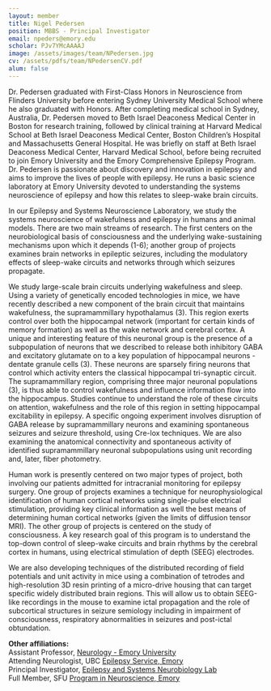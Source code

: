```yaml
---
layout: member
title: Nigel Pedersen 
position: MBBS - Principal Investigator
email: npeders@emory.edu
scholar: PJv7YMcAAAAJ
image: /assets/images/team/NPedersen.jpg
cv: /assets/pdfs/team/NPedersenCV.pdf
alum: false
---
```

Dr. Pedersen graduated with First-Class Honors in Neuroscience from Flinders University before entering Sydney University Medical School where he also graduated with Honors. After completing medical school in Sydney, Australia, Dr. Pedersen moved to Beth Israel Deaconess Medical Center in Boston for research training, followed by clinical training at Harvard Medical School at Beth Israel Deaconess Medical Center, Boston Children’s Hospital and Massachusetts General Hospital. He was briefly on staff at Beth Israel Deaconess Medical Center, Harvard Medical School, before being recruited to join Emory University and the Emory Comprehensive Epilepsy Program. Dr. Pedersen is passionate about discovery and innovation in epilepsy and aims to improve the lives of people with epilepsy. He runs a basic science laboratory at Emory University devoted to understanding the systems neuroscience of epilepsy and how this relates to sleep-wake brain circuits.

In our Epilepsy and Systems Neuroscience Laboratory, we study the systems neuroscience of wakefulness and epilepsy in humans and animal models. There are two main streams of research. The first centers on the neurobiological basis of consciousness and the underlying wake-sustaining mechanisms upon which it depends (1-6); another group of projects examines brain networks in epileptic seizures, including the modulatory effects of sleep-wake circuits and networks through which seizures propagate.

We study large-scale brain circuits underlying wakefulness and sleep. Using a variety of genetically encoded technologies in mice, we have recently described a new component of the brain circuit that maintains wakefulness, the supramammillary hypothalamus (3). This region exerts control over both the hippocampal network (important for certain kinds of memory formation) as well as the wake network and cerebral cortex. A unique and interesting feature of this neuronal group is the presence of a subpopulation of neurons that we described to release both inhibitory GABA and excitatory glutamate on to a key population of hippocampal neurons - dentate granule cells (3). These neurons are sparsely firing neurons that control which activity enters the classical hippocampal tri-synaptic circuit. The supramammillary region, comprising three major neuronal populations (3), is thus able to control wakefulness and influence information flow into the hippocampus. Studies continue to understand the role of these circuits on attention, wakefulness and the role of this region in setting hippocampal excitability in epilepsy. A specific ongoing experiment involves disruption of GABA release by supramammillary neurons and examining spontaneous seizures and seizure threshold, using Cre-lox techniques. We are also examining the anatomical connectivity and spontaneous activity of identified supramammillary neuronal subpopulations using unit recording and, later, fiber photometry.

Human work is presently centered on two major types of project, both involving our patients admitted for intracranial monitoring for epilepsy surgery. One group of projects examines a technique for neurophysiological identification of human cortical networks using single-pulse electrical stimulation, providing key clinical information as well the best means of determining human cortical networks (given the limits of diffusion tensor MRI). The other group of projects is centered on the study of consciousness. A key research goal of this program is to understand the top-down control of sleep-wake circuits and brain rhythms by the cerebral cortex in humans, using electrical stimulation of depth (SEEG) electrodes.

We are also developing techniques of the distributed recording of field potentials and unit activity in mice using a combination of tetrodes and high-resolution 3D resin printing of a micro-drive housing that can target specific widely distributed brain regions. This will allow us to obtain SEEG-like recordings in the mouse to examine ictal propagation and the role of subcortical structures in seizure semiology including in impairment of consciousness, respiratory abnormalities in seizures and post-ictal obtundation.


<p><strong>Other affiliations:</strong><br />
Assistant Professor, <a href="http://med.emory.edu/index.html" target="_blank">Neurology - Emory University</a><br />
Attending Neurologist, UBC <a href="http://neurology.emory.edu/index.html" target="_blank">Epilepsy Service, Emory</a><br />
Principal Investigator, <a href="http://epilepsylaboratory.org/" target="_blank">Epilepsy and Systems Neurobiology Lab</a><br />
Full Member, SFU <a href="http://www.sfu.ca/computing.html" target="_blank">Program in Neuroscience, Emory</a></p>
